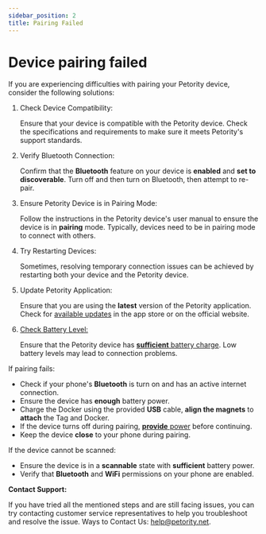 ```yaml
---
sidebar_position: 2
title: Pairing Failed
---
```


# Device pairing failed
If you are experiencing difficulties with pairing your Petority device, consider the following solutions:

1. Check Device Compatibility:

	Ensure that your device is compatible with the Petority device. Check the specifications and requirements to make sure it meets Petority's support standards.

2. Verify Bluetooth Connection:

	Confirm that the **Bluetooth** feature on your device is **enabled** and **set to discoverable**. Turn off and then turn on Bluetooth, then attempt to re-pair.

3. Ensure Petority Device is in Pairing Mode:

	Follow the instructions in the Petority device's user manual to ensure the device is in **pairing** mode. Typically, devices need to be in pairing mode to connect with others.

4. Try Restarting Devices:

	Sometimes, resolving temporary connection issues can be achieved by restarting both your device and the Petority device.

5. Update Petority Application:

	Ensure that you are using the **latest** version of the Petority application. Check for [available updates](/docs/petority/general-setting/update-app) in the app store or on the official website.

6. [Check Battery Level:](/docs/devices/battery-charging/battery-checking)

	Ensure that the Petority device has [**sufficient** battery charge](/docs/devices/battery-charging/battery-charging). Low battery levels may lead to connection problems.

If pairing fails:
 
+ Check if your phone's **Bluetooth** is turn on and has an active internet connection.
+ Ensure the device has **enough** battery power.
+ Charge the Docker using the provided **USB** cable, **align the magnets** to **attach** the Tag and Docker.
+ If the device turns off during pairing, [**provide** power](/docs/devices/battery-charging/battery-charging) before continuing.
+ Keep the device **close** to your phone during pairing.

If the device cannot be scanned:

+ Ensure the device is in a **scannable** state with **sufficient** battery power.
+ Verify that **Bluetooth** and **WiFi** permissions on your phone are enabled.

**Contact Support:**

If you have tried all the mentioned steps and are still facing issues, you can try contacting customer service representatives to help you troubleshoot and resolve the issue. Ways to Contact Us: help@petority.net.